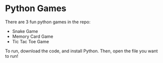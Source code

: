 # Python Games

There are 3 fun python games in the repo:
- Snake Game
- Memory Card Game
- Tic Tac Toe Game


To run, download the code, and install Python. Then, open the file you want to run!